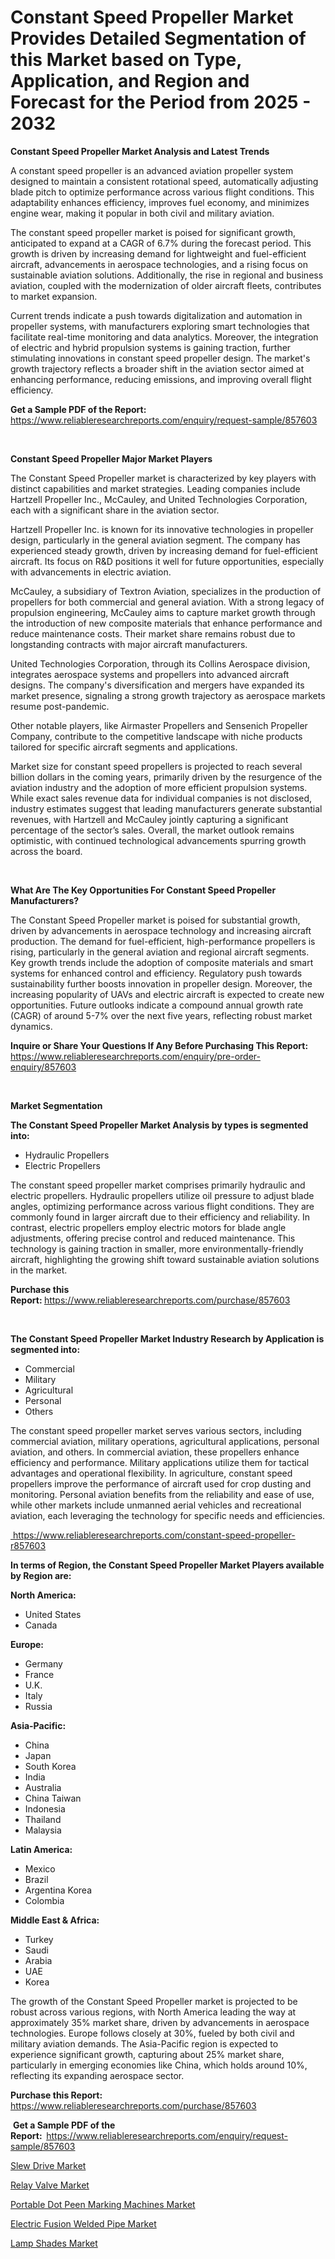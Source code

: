 <p><h1>Constant Speed Propeller Market Provides Detailed Segmentation of this Market based on Type, Application, and Region and Forecast for the Period from 2025 - 2032</h1></p><p><strong>Constant Speed Propeller Market Analysis and Latest Trends</strong></p>
<p><p>A constant speed propeller is an advanced aviation propeller system designed to maintain a consistent rotational speed, automatically adjusting blade pitch to optimize performance across various flight conditions. This adaptability enhances efficiency, improves fuel economy, and minimizes engine wear, making it popular in both civil and military aviation.</p><p>The constant speed propeller market is poised for significant growth, anticipated to expand at a CAGR of 6.7% during the forecast period. This growth is driven by increasing demand for lightweight and fuel-efficient aircraft, advancements in aerospace technologies, and a rising focus on sustainable aviation solutions. Additionally, the rise in regional and business aviation, coupled with the modernization of older aircraft fleets, contributes to market expansion.</p><p>Current trends indicate a push towards digitalization and automation in propeller systems, with manufacturers exploring smart technologies that facilitate real-time monitoring and data analytics. Moreover, the integration of electric and hybrid propulsion systems is gaining traction, further stimulating innovations in constant speed propeller design. The market's growth trajectory reflects a broader shift in the aviation sector aimed at enhancing performance, reducing emissions, and improving overall flight efficiency.</p></p>
<p><strong>Get a Sample PDF of the Report:&nbsp;</strong> <a href="https://www.reliableresearchreports.com/enquiry/request-sample/857603?utm_campaign=40&utm_medium=2&utm_source=Github&utm_content=ia&utm_term=18022025&utm_id=constant-speed-propeller">https://www.reliableresearchreports.com/enquiry/request-sample/857603</a></p>
<p>&nbsp;</p>
<p><strong>Constant Speed Propeller Major Market Players</strong></p>
<p><p>The Constant Speed Propeller market is characterized by key players with distinct capabilities and market strategies. Leading companies include Hartzell Propeller Inc., McCauley, and United Technologies Corporation, each with a significant share in the aviation sector.</p><p>Hartzell Propeller Inc. is known for its innovative technologies in propeller design, particularly in the general aviation segment. The company has experienced steady growth, driven by increasing demand for fuel-efficient aircraft. Its focus on R&D positions it well for future opportunities, especially with advancements in electric aviation.</p><p>McCauley, a subsidiary of Textron Aviation, specializes in the production of propellers for both commercial and general aviation. With a strong legacy of propulsion engineering, McCauley aims to capture market growth through the introduction of new composite materials that enhance performance and reduce maintenance costs. Their market share remains robust due to longstanding contracts with major aircraft manufacturers.</p><p>United Technologies Corporation, through its Collins Aerospace division, integrates aerospace systems and propellers into advanced aircraft designs. The company's diversification and mergers have expanded its market presence, signaling a strong growth trajectory as aerospace markets resume post-pandemic.</p><p>Other notable players, like Airmaster Propellers and Sensenich Propeller Company, contribute to the competitive landscape with niche products tailored for specific aircraft segments and applications. </p><p>Market size for constant speed propellers is projected to reach several billion dollars in the coming years, primarily driven by the resurgence of the aviation industry and the adoption of more efficient propulsion systems. While exact sales revenue data for individual companies is not disclosed, industry estimates suggest that leading manufacturers generate substantial revenues, with Hartzell and McCauley jointly capturing a significant percentage of the sector’s sales. Overall, the market outlook remains optimistic, with continued technological advancements spurring growth across the board.</p></p>
<p>&nbsp;</p>
<p><strong>What Are The Key Opportunities For Constant Speed Propeller Manufacturers?</strong></p>
<p><p>The Constant Speed Propeller market is poised for substantial growth, driven by advancements in aerospace technology and increasing aircraft production. The demand for fuel-efficient, high-performance propellers is rising, particularly in the general aviation and regional aircraft segments. Key growth trends include the adoption of composite materials and smart systems for enhanced control and efficiency. Regulatory push towards sustainability further boosts innovation in propeller design. Moreover, the increasing popularity of UAVs and electric aircraft is expected to create new opportunities. Future outlooks indicate a compound annual growth rate (CAGR) of around 5-7% over the next five years, reflecting robust market dynamics.</p></p>
<p><strong>Inquire or Share Your Questions If Any Before Purchasing This Report:</strong> <a href="https://www.reliableresearchreports.com/enquiry/pre-order-enquiry/857603?utm_campaign=40&utm_medium=2&utm_source=Github&utm_content=ia&utm_term=18022025&utm_id=constant-speed-propeller">https://www.reliableresearchreports.com/enquiry/pre-order-enquiry/857603</a></p>
<p>&nbsp;</p>
<p><strong>Market Segmentation</strong></p>
<p><strong>The Constant Speed Propeller Market Analysis by types is segmented into:</strong></p>
<p><ul><li>Hydraulic Propellers</li><li>Electric Propellers</li></ul></p>
<p><p>The constant speed propeller market comprises primarily hydraulic and electric propellers. Hydraulic propellers utilize oil pressure to adjust blade angles, optimizing performance across various flight conditions. They are commonly found in larger aircraft due to their efficiency and reliability. In contrast, electric propellers employ electric motors for blade angle adjustments, offering precise control and reduced maintenance. This technology is gaining traction in smaller, more environmentally-friendly aircraft, highlighting the growing shift toward sustainable aviation solutions in the market.</p></p>
<p><strong>Purchase this Report:&nbsp;</strong><a href="https://www.reliableresearchreports.com/purchase/857603?utm_campaign=40&utm_medium=2&utm_source=Github&utm_content=ia&utm_term=18022025&utm_id=constant-speed-propeller">https://www.reliableresearchreports.com/purchase/857603</a></p>
<p>&nbsp;</p>
<p><strong>The Constant Speed Propeller Market Industry Research by Application is segmented into:</strong></p>
<p><ul><li>Commercial</li><li>Military</li><li>Agricultural</li><li>Personal</li><li>Others</li></ul></p>
<p><p>The constant speed propeller market serves various sectors, including commercial aviation, military operations, agricultural applications, personal aviation, and others. In commercial aviation, these propellers enhance efficiency and performance. Military applications utilize them for tactical advantages and operational flexibility. In agriculture, constant speed propellers improve the performance of aircraft used for crop dusting and monitoring. Personal aviation benefits from the reliability and ease of use, while other markets include unmanned aerial vehicles and recreational aviation, each leveraging the technology for specific needs and efficiencies.</p></p>
<p><a href="https://www.reliableresearchreports.com/constant-speed-propeller-r857603?utm_campaign=40&utm_medium=2&utm_source=Github&utm_content=ia&utm_term=18022025&utm_id=constant-speed-propeller">&nbsp;https://www.reliableresearchreports.com/constant-speed-propeller-r857603</a></p>
<p><strong>In terms of Region, the Constant Speed Propeller Market Players available by Region are:</strong></p>
<p>
    <p> <strong> North America: </strong>
        <ul>
            <li>United States</li>
            <li>Canada</li>
        </ul>
        </p> 
    <p> <strong> Europe: </strong>
        <ul>
            <li>Germany</li>
            <li>France</li>
            <li>U.K.</li>
            <li>Italy</li>
            <li>Russia</li>
        </ul>
        </p> 
    <p> <strong> Asia-Pacific: </strong>
        <ul>
            <li>China</li>
            <li>Japan</li>
            <li>South Korea</li>
            <li>India</li>
            <li>Australia</li>
            <li>China Taiwan</li>
            <li>Indonesia</li>
            <li>Thailand</li>
            <li>Malaysia</li>
        </ul>
        </p> 
    <p> <strong> Latin America: </strong>
        <ul>
            <li>Mexico</li>
            <li>Brazil</li>
            <li>Argentina Korea</li>
            <li>Colombia</li>
        </ul>
        </p> 
    <p> <strong> Middle East & Africa: </strong>
        <ul>
            <li>Turkey</li>
            <li>Saudi</li>
            <li>Arabia</li>
            <li>UAE</li>
            <li>Korea</li>
        </ul>
    </p>
    </p>
<p><p>The growth of the Constant Speed Propeller market is projected to be robust across various regions, with North America leading the way at approximately 35% market share, driven by advancements in aerospace technologies. Europe follows closely at 30%, fueled by both civil and military aviation demands. The Asia-Pacific region is expected to experience significant growth, capturing about 25% market share, particularly in emerging economies like China, which holds around 10%, reflecting its expanding aerospace sector.</p></p>
<p><strong>Purchase this Report: </strong><a href="https://www.reliableresearchreports.com/purchase/857603?utm_campaign=40&utm_medium=2&utm_source=Github&utm_content=ia&utm_term=18022025&utm_id=constant-speed-propeller">https://www.reliableresearchreports.com/purchase/857603</a></p>
<p>&nbsp;<strong>Get a Sample PDF of the Report:&nbsp;&nbsp;</strong><a href="https://www.reliableresearchreports.com/enquiry/request-sample/857603?utm_campaign=40&utm_medium=2&utm_source=Github&utm_content=ia&utm_term=18022025&utm_id=constant-speed-propeller">https://www.reliableresearchreports.com/enquiry/request-sample/857603</a></p>
<p><strong></strong></p>
<p><p><a href="https://github.com/ijffseandy/Market-Research-Report-List-1/blob/main/slew-drive-market.md?utm_campaign=40&utm_medium=2&utm_source=Github&utm_content=ia&utm_term=18022025&utm_id=constant-speed-propeller">Slew Drive Market</a></p><p><a href="https://github.com/daphnyvashdi/Market-Research-Report-List-1/blob/main/relay-valve-market.md?utm_campaign=40&utm_medium=2&utm_source=Github&utm_content=ia&utm_term=18022025&utm_id=constant-speed-propeller">Relay Valve Market</a></p><p><a href="https://github.com/jenithschijf/Market-Research-Report-List-1/blob/main/portable-dot-peen-marking-machines-market.md?utm_campaign=40&utm_medium=2&utm_source=Github&utm_content=ia&utm_term=18022025&utm_id=constant-speed-propeller">Portable Dot Peen Marking Machines Market</a></p><p><a href="https://github.com/voigttyagi/Market-Research-Report-List-1/blob/main/electric-fusion-welded-pipe-market.md?utm_campaign=40&utm_medium=2&utm_source=Github&utm_content=ia&utm_term=18022025&utm_id=constant-speed-propeller">Electric Fusion Welded Pipe Market</a></p><p><a href="https://github.com/giblydirani3/Market-Research-Report-List-1/blob/main/lamp-shades-market.md?utm_campaign=40&utm_medium=2&utm_source=Github&utm_content=ia&utm_term=18022025&utm_id=constant-speed-propeller">Lamp Shades Market</a></p></p>